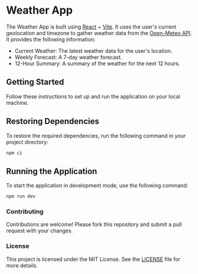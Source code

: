 # Weather App

The Weather App is built using [React](https://react.dev/) + [Vite](https://vitejs.dev/). It uses the user's current geolocation and timezone to gather weather data from the [Open-Meteo API](https://open-meteo.com/). It provides the following information:

* Current Weather: The latest weather data for the user's location.
* Weekly Forecast: A 7-day weather forecast.
* 12-Hour Summary: A summary of the weather for the next 12 hours.

## Getting Started

Follow these instructions to set up and run the application on your local machine.

## Restoring Dependencies

To restore the required dependencies, run the following command in your project directory:

```bash
npm ci
```

## Running the Application

To start the application in development mode, use the following command:

```bash
npm run dev
```

### Contributing

Contributions are welcome! Please fork this repository and submit a pull request with your changes.

### License

This project is licensed under the MIT License. See the [LICENSE](LICENSE) file for more details.

